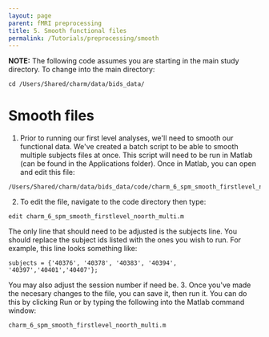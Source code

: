```yaml
---
layout: page
parent: fMRI preprocessing
title: 5. Smooth functional files
permalink: /Tutorials/preprocessing/smooth
---
```


**NOTE:** The following code assumes you are starting in the main study directory. To change into the main directory:
```
cd /Users/Shared/charm/data/bids_data/
```

# Smooth files
1. Prior to running our first level analyses, we'll need to smooth our functional data.  We've created a batch script to be able to smooth multiple subjects files at once. This script will need to be run in Matlab (can be found in the Applications folder).  Once in Matlab, you can open and edit this file:
```
/Users/Shared/charm/data/bids_data/code/charm_6_spm_smooth_firstlevel_noorth_multi.m
```
2. To edit the file, navigate to the code directory then type:
```
edit charm_6_spm_smooth_firstlevel_noorth_multi.m
```
The only line that should need to be adjusted is the subjects line.  You should replace the subject ids listed with the ones you wish to run.  For example, this line looks something like:
```
subjects = {'40376', '40378', '40383', '40394', '40397','40401','40407'};
```
You may also adjust the session number if need be. 
3. Once you've made the necesary changes to the file, you can save it, then run it.  You can do this by clicking Run or by typing the following into the Matlab command window:
```
charm_6_spm_smooth_firstlevel_noorth_multi.m
```
